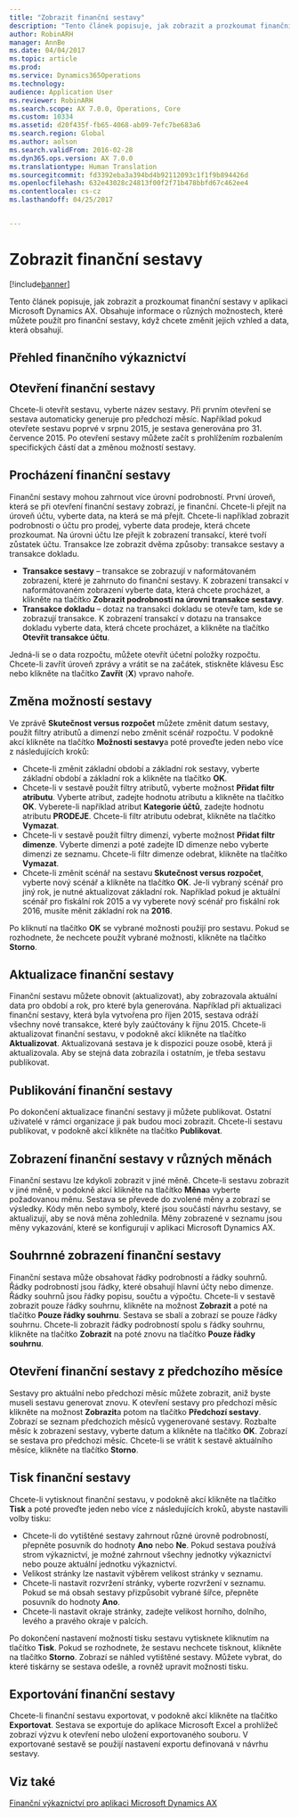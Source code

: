 ```yaml
---
title: "Zobrazit finanční sestavy"
description: "Tento článek popisuje, jak zobrazit a prozkoumat finanční sestavy v aplikaci Microsoft Dynamics AX. Obsahuje informace o různých možnostech, které můžete použít pro finanční sestavy, když chcete změnit jejich vzhled a data, která obsahují."
author: RobinARH
manager: AnnBe
ms.date: 04/04/2017
ms.topic: article
ms.prod: 
ms.service: Dynamics365Operations
ms.technology: 
audience: Application User
ms.reviewer: RobinARH
ms.search.scope: AX 7.0.0, Operations, Core
ms.custom: 10334
ms.assetid: d20f435f-fb65-4068-ab09-7efc7be683a6
ms.search.region: Global
ms.author: aolson
ms.search.validFrom: 2016-02-28
ms.dyn365.ops.version: AX 7.0.0
ms.translationtype: Human Translation
ms.sourcegitcommit: fd3392eba3a394bd4b92112093c1f1f9b894426d
ms.openlocfilehash: 632e43028c24813f00f2f71b478bbfd67c462ee4
ms.contentlocale: cs-cz
ms.lasthandoff: 04/25/2017


---
```


# <a name="view-financial-reports"></a>Zobrazit finanční sestavy

[!include[banner](../includes/banner.md)]


Tento článek popisuje, jak zobrazit a prozkoumat finanční sestavy v aplikaci Microsoft Dynamics AX. Obsahuje informace o různých možnostech, které můžete použít pro finanční sestavy, když chcete změnit jejich vzhled a data, která obsahují.

<a name="financial-reporting-overview"></a>Přehled finančního výkaznictví
----------------------------

## <a name="open-a-financial-report"></a>Otevření finanční sestavy
Chcete-li otevřít sestavu, vyberte název sestavy. Při prvním otevření se sestava automaticky generuje pro předchozí měsíc. Například pokud otevřete sestavu poprvé v srpnu 2015, je sestava generována pro 31. července 2015. Po otevření sestavy můžete začít s prohlížením rozbalením specifických částí dat a změnou možností sestavy.

## <a name="drill-down-on-a-financial-report"></a>Procházení finanční sestavy
Finanční sestavy mohou zahrnout více úrovní podrobností. První úroveň, která se při otevření finanční sestavy zobrazí, je finanční. Chcete-li přejít na úroveň účtu, vyberte data, na která se má přejít. Chcete-li například zobrazit podrobnosti o účtu pro prodej, vyberte data prodeje, která chcete prozkoumat. Na úrovni účtu lze přejít k zobrazení transakcí, které tvoří zůstatek účtu. Transakce lze zobrazit dvěma způsoby: transakce sestavy a transakce dokladu.

-   **Transakce sestavy** – transakce se zobrazují v naformátovaném zobrazení, které je zahrnuto do finanční sestavy. K zobrazení transakcí v naformátovaném zobrazení vyberte data, která chcete procházet, a klikněte na tlačítko **Zobrazit podrobnosti na úrovni transakce sestavy**.
-   **Transakce dokladu** – dotaz na transakci dokladu se otevře tam, kde se zobrazují transakce. K zobrazení transakcí v dotazu na transakce dokladu vyberte data, která chcete procházet, a klikněte na tlačítko **Otevřít transakce účtu**.

Jedná-li se o data rozpočtu, můžete otevřít účetní položky rozpočtu. Chcete-li zavřít úroveň zprávy a vrátit se na začátek, stiskněte klávesu Esc nebo klikněte na tlačítko **Zavřít** (**X**) vpravo nahoře.

## <a name="change-report-options"></a>Změna možností sestavy
Ve zprávě **Skutečnost versus rozpočet** můžete změnit datum sestavy, použít filtry atributů a dimenzí nebo změnit scénář rozpočtu. V podokně akcí klikněte na tlačítko **Možnosti sestavy**a poté proveďte jeden nebo více z následujících kroků:

-   Chcete-li změnit základní období a základní rok sestavy, vyberte základní období a základní rok a klikněte na tlačítko **OK**.
-   Chcete-li v sestavě použít filtry atributů, vyberte možnost **Přidat filtr atributu**. Vyberte atribut, zadejte hodnotu atributu a klikněte na tlačítko **OK**. Vyberete-li například atribut **Kategorie účtů**, zadejte hodnotu atributu **PRODEJE**. Chcete-li filtr atributu odebrat, klikněte na tlačítko **Vymazat**.
-   Chcete-li v sestavě použít filtry dimenzí, vyberte možnost **Přidat filtr dimenze**. Vyberte dimenzi a poté zadejte ID dimenze nebo vyberte dimenzi ze seznamu. Chcete-li filtr dimenze odebrat, klikněte na tlačítko **Vymazat**.
-   Chcete-li změnit scénář na sestavu **Skutečnost versus rozpočet**, vyberte nový scénář a klikněte na tlačítko **OK**. Je-li vybraný scénář pro jiný rok, je nutné aktualizovat základní rok. Například pokud je aktuální scénář pro fiskální rok 2015 a vy vyberete nový scénář pro fiskální rok 2016, musíte měnit základní rok na **2016**.

Po kliknutí na tlačítko **OK** se vybrané možnosti použijí pro sestavu. Pokud se rozhodnete, že nechcete použít vybrané možnosti, klikněte na tlačítko **Storno**.

## <a name="update-a-financial-report"></a>Aktualizace finanční sestavy
Finanční sestavu můžete obnovit (aktualizovat), aby zobrazovala aktuální data pro období a rok, pro které byla generována. Například při aktualizaci finanční sestavy, která byla vytvořena pro říjen 2015, sestava odráží všechny nové transakce, které byly zaúčtovány k říjnu 2015. Chcete-li aktualizovat finanční sestavu, v podokně akcí klikněte na tlačítko **Aktualizovat**. Aktualizovaná sestava je k dispozici pouze osobě, která ji aktualizovala. Aby se stejná data zobrazila i ostatním, je třeba sestavu publikovat.

## <a name="publish-a-financial-report"></a>Publikování finanční sestavy
Po dokončení aktualizace finanční sestavy ji můžete publikovat. Ostatní uživatelé v rámci organizace ji pak budou moci zobrazit. Chcete-li sestavu publikovat, v podokně akcí klikněte na tlačítko **Publikovat**.

## <a name="display-a-financial-report-in-a-different-currency"></a>Zobrazení finanční sestavy v různých měnách
Finanční sestavu lze kdykoli zobrazit v jiné měně. Chcete-li sestavu zobrazit v jiné měně, v podokně akcí klikněte na tlačítko **Měna**a vyberte požadovanou měnu. Sestava se převede do zvolené měny a zobrazí se výsledky. Kódy měn nebo symboly, které jsou součástí návrhu sestavy, se aktualizují, aby se nová měna zohlednila. Měny zobrazené v seznamu jsou měny vykazování, které se konfigurují v aplikaci Microsoft Dynamics AX.

## <a name="display-a-summarized-view-of-the-financial-report"></a>Souhrnné zobrazení finanční sestavy
Finanční sestava může obsahovat řádky podrobností a řádky souhrnů. Řádky podrobností jsou řádky, které obsahují hlavní účty nebo dimenze. Řádky souhrnů jsou řádky popisu, součtu a výpočtu. Chcete-li v sestavě zobrazit pouze řádky souhrnu, klikněte na možnost **Zobrazit** a poté na tlačítko **Pouze řádky souhrnu**. Sestava se sbalí a zobrazí se pouze řádky souhrnu. Chcete-li zobrazit řádky podrobností spolu s řádky souhrnu, klikněte na tlačítko **Zobrazit** na poté znovu na tlačítko **Pouze řádky souhrnu**.

## <a name="open-a-financial-report-from-a-previous-month"></a>Otevření finanční sestavy z předchozího měsíce
Sestavy pro aktuální nebo předchozí měsíc můžete zobrazit, aniž byste museli sestavu generovat znovu. K otevření sestavy pro předchozí měsíc klikněte na možnost **Zobrazit**a potom na tlačítko **Předchozí sestavy**. Zobrazí se seznam předchozích měsíců vygenerované sestavy. Rozbalte měsíc k zobrazení sestavy, vyberte datum a klikněte na tlačítko **OK**. Zobrazí se sestava pro předchozí měsíc. Chcete-li se vrátit k sestavě aktuálního měsíce, klikněte na tlačítko **Storno**.

## <a name="print-a-financial-report"></a>Tisk finanční sestavy
Chcete-li vytisknout finanční sestavu, v podokně akcí klikněte na tlačítko **Tisk** a poté proveďte jeden nebo více z následujících kroků, abyste nastavili volby tisku:

-   Chcete-li do vytištěné sestavy zahrnout různé úrovně podrobností, přepněte posuvník do hodnoty **Ano** nebo **Ne**. Pokud sestava používá strom výkaznictví, je možné zahrnout všechny jednotky výkaznictví nebo pouze aktuální jednotku výkaznictví.
-   Velikost stránky lze nastavit výběrem velikost stránky v seznamu.
-   Chcete-li nastavit rozvržení stránky, vyberte rozvržení v seznamu. Pokud se má obsah sestavy přizpůsobit vybrané šířce, přepněte posuvník do hodnoty **Ano**.
-   Chcete-li nastavit okraje stránky, zadejte velikost horního, dolního, levého a pravého okraje v palcích.

Po dokončení nastavení možností tisku sestavu vytisknete kliknutím na tlačítko **Tisk**. Pokud se rozhodnete, že sestavu nechcete tisknout, klikněte na tlačítko **Storno**. Zobrazí se náhled vytištěné sestavy. Můžete vybrat, do které tiskárny se sestava odešle, a rovněž upravit možnosti tisku.

## <a name="export-a-financial-report"></a>Exportování finanční sestavy
Chcete-li finanční sestavu exportovat, v podokně akcí klikněte na tlačítko **Exportovat**. Sestava se exportuje do aplikace Microsoft Excel a prohlížeč zobrazí výzvu k otevření nebo uložení exportovaného souboru. V exportované sestavě se použijí nastavení exportu definovaná v návrhu sestavy.    

<a name="see-also"></a>Viz také
--------

[Finanční výkaznictví pro aplikaci Microsoft Dynamics AX](/dynamics365/operations/dev-itpro/analytics/financial-reporting-intro)




